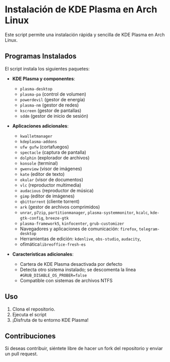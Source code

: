 # Instalación de KDE Plasma en Arch Linux

Este script permite una instalación rápida y sencilla de KDE Plasma en Arch Linux.

## Programas Instalados

El script instala los siguientes paquetes:

- **KDE Plasma y componentes**:
  - `plasma-desktop`
  - `plasma-pa` (control de volumen)
  - `powerdevil` (gestor de energía)
  - `plasma-nm` (gestor de redes)
  - `kscreen` (gestor de pantallas)
  - `sddm` (gestor de inicio de sesión)

- **Aplicaciones adicionales**:
  - `kwalletmanager`
  - `kdeplasma-addons`
  - `ufw gufw` (cortafuegos)
  - `spectacle` (captura de pantalla)
  - `dolphin` (explorador de archivos)
  - `konsole` (terminal)
  - `gwenview` (visor de imágenes)
  - `kate` (editor de texto)
  - `okular` (visor de documentos)
  - `vlc` (reproductor multimedia)
  - `audacious` (reproductor de música)
  - `gimp` (editor de imágenes)
  - `qbittorrent` (cliente torrent)
  - `ark` (gestor de archivos comprimidos)
  - `unrar`, `p7zip`, `partitionmanager`, `plasma-systemmonitor`, `kcalc`, `kde-gtk-config`, `breeze-gtk`
  - `plasma-framework5`, `kinfocenter`, `grub-customizer`
  - Navegadores y aplicaciones de comunicación: `firefox`, `telegram-desktop`
  - Herramientas de edición: `kdenlive`, `obs-studio`, `audacity`,
  - ofimática`libreoffice-fresh-es`

- **Características adicionales**:
  - Cartera de KDE Plasma desactivada por defecto
  - Detecta otro sistema instalado; se descomenta la línea `#GRUB_DISABLE_OS_PROBER=false`
  - Compatible con sistemas de archivos NTFS

## Uso

1. Clona el repositorio.
2. Ejecuta el script
3. ¡Disfruta de tu entorno KDE Plasma!

## Contribuciones

Si deseas contribuir, siéntete libre de hacer un fork del repositorio y enviar un pull request.



